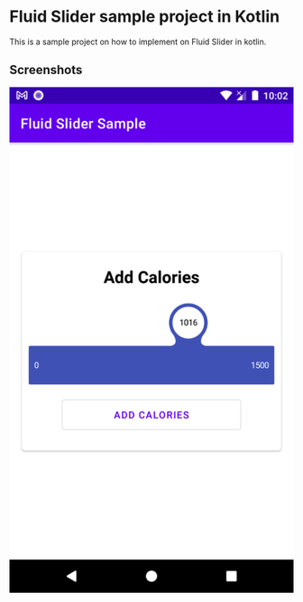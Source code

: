 
# Fluid Slider sample project in Kotlin 

This is a sample project on how to implement on Fluid Slider in kotlin.


## Screenshots

![App Screenshot](https://github.com/Roshendz/FluidSliderSample/blob/master/app/src/main/res/drawable/fluidslider_screenshot.png)

